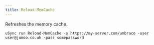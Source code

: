 ```yaml
---
title: Reload-MemCache
---
```

Refreshes the memory cache. 

```
uSync run Reload-MemCache -s https://my-server.com/umbraco -user user@jumoo.co.uk -pass somepassword 
```
